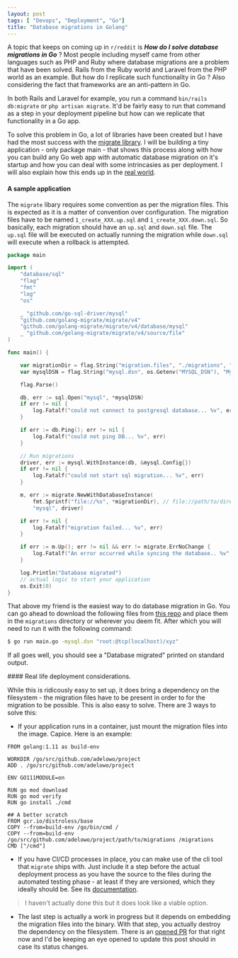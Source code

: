 ```yaml
---
layout: post
tags: [ "Devops", "Deployment", "Go"]
title: "Database migrations in Golang"
---
```


A topic that keeps on coming up in `r/reddit` is ___How do I solve database
migrations in Go___ ? Most people including myself came from other languages
such as PHP and Ruby where database migrations are a problem that have been
solved. Rails from the Ruby world and Laravel from the PHP world as an example.
But how do I replicate such functionality in Go ? Also considering the fact that
frameworks are an anti-pattern in Go.

In both Rails and Laravel for example, you run a command `bin/rails db:migrate`
or `php artisan migrate`. It'd be fairly easy to run that command as a step in
your deployment pipeline but how can we replicate that functionality in a Go
app.

To solve this problem in Go, a lot of libraries have been created but I have had
the most success with the [migrate library](https://github.com/golang-migrate/migrate). I will be building a tiny application - only package main -
that shows this process along with how you can build any Go web app with
automatic database migration on it's startup and how you can deal with some
intrincasies as per deployment. I will also explain how this ends up in the [real world](#consider).

#### A sample application

The `migrate` libary requires some convention as per the migration files. This
is expected as it is a matter of convention over configuration. The migration
files have to be named `1_create_XXX.up.sql` and `1_create_XXX.down.sql`. So
basically, each migration should have an `up.sql` and `down.sql` file. The
`up.sql` file will be executed on actually running the migration while
`down.sql` will execute when a rollback is attempted.


```go
package main

import (
	"database/sql"
	"flag"
	"fmt"
	"log"
	"os"

	_ "github.com/go-sql-driver/mysql"
	"github.com/golang-migrate/migrate/v4"
	"github.com/golang-migrate/migrate/v4/database/mysql"
	_ "github.com/golang-migrate/migrate/v4/source/file"
)

func main() {

	var migrationDir = flag.String("migration.files", "./migrations", "Directory where the migration files are located ?")
	var mysqlDSN = flag.String("mysql.dsn", os.Getenv("MYSQL_DSN"), "Mysql DSN")

	flag.Parse()

	db, err := sql.Open("mysql", *mysqlDSN)
	if err != nil {
		log.Fatalf("could not connect to postgresql database... %v", err)
	}

	if err := db.Ping(); err != nil {
		log.Fatalf("could not ping DB... %v", err)
	}

	// Run migrations
	driver, err := mysql.WithInstance(db, &mysql.Config{})
	if err != nil {
		log.Fatalf("could not start sql migration... %v", err)
	}

	m, err := migrate.NewWithDatabaseInstance(
		fmt.Sprintf("file://%s", *migrationDir), // file://path/to/directory
		"mysql", driver)

	if err != nil {
		log.Fatalf("migration failed... %v", err)
	}

	if err := m.Up(); err != nil && err != migrate.ErrNoChange {
		log.Fatalf("An error occurred while syncing the database.. %v", err)
	}

	log.Println("Database migrated")
	// actual logic to start your application
	os.Exit(0)
}


```


That above my friend is the easiest way to do database migration in Go. You can
go ahead to download the following files from [this repo](https://github.com/adelowo/migration-demo)
and place them in the `migrations`
directory or wherever you deem fit. After which you will need to run it with the
following command:

```sh
$ go run main.go -mysql.dsn "root:@tcp(localhost)/xyz"
```

If all goes well, you should see a "Database migrated" printed on standard
output.


<div id="consider"></div>
#### Real life deployment considerations.

While this is ridicously easy to set up, it does bring a dependency on the
filesystem - the migration files have to be present in order to for the
migration to be possible. This is also easy to solve. There are 3 ways to solve
this:

- If your application runs in a container, just mount the migration files into
  the image. Capice. Here is an example:


``````
FROM golang:1.11 as build-env

WORKDIR /go/src/github.com/adelowo/project
ADD . /go/src/github.com/adelowo/project

ENV GO111MODULE=on

RUN go mod download
RUN go mod verify
RUN go install ./cmd

## A better scratch
FROM gcr.io/distroless/base
COPY --from=build-env /go/bin/cmd /
COPY --from=build-env /go/src/github.com/adelowo/project/path/to/migrations /migrations
CMD ["/cmd"]
``````

- If you have CI/CD processes in place, you can make use of the cli tool that
  `migrate` ships with. Just include it a step before the actual deployment
  process as you have the source to the files during the automated testing phase - at least if they are
 versioned, which they ideally should be. See its [documentation](https://github.com/golang-migrate/migrate/blob/master/cli).

> I haven't actually done this but it does look like a viable option.

- The last step is actually a work in progress but it depends on embedding the migration files into the
  binary. With that step, you actually destroy the dependency on the filesystem. There is an
  [opened PR](https://github.com/golang-migrate/migrate/pull/144) for that right now and I'd be keeping an eye opened to update this post should in case its status changes.


